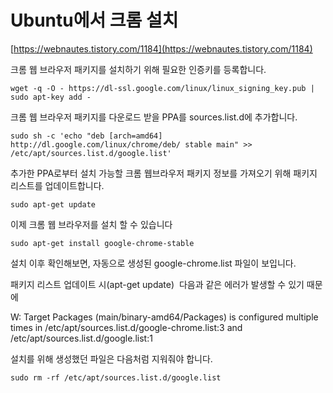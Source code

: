 # Ubuntu에서 크롬 설치

[https://webnautes.tistory.com/1184](https://webnautes.tistory.com/1184)

크롬 웹 브라우저 패키지를 설치하기 위해 필요한 인증키를 등록합니다.

`wget -q -O - https://dl-ssl.google.com/linux/linux_signing_key.pub | sudo apt-key add -`

크롬 웹 브라우저 패키지를 다운로드 받을 PPA를 sources.list.d에 추가합니다.

`sudo sh -c 'echo "deb [arch=amd64] http://dl.google.com/linux/chrome/deb/ stable main" >> /etc/apt/sources.list.d/google.list'`

추가한 PPA로부터 설치 가능할 크롬 웹브라우저 패키지 정보를 가져오기 위해 패키지 리스트를 업데이트합니다.

`sudo apt-get update`

이제 크롬 웹 브라우저를 설치 할 수 있습니다

`sudo apt-get install google-chrome-stable`

설치 이후 확인해보면, 자동으로 생성된 google-chrome.list 파일이 보입니다.

패키지 리스트 업데이트 시(apt-get update)  다음과 같은 에러가 발생할 수 있기 때문에

W: Target Packages (main/binary-amd64/Packages) is configured multiple times in /etc/apt/sources.list.d/google-chrome.list:3 and /etc/apt/sources.list.d/google.list:1

설치를 위해 생성했던 파일은 다음처럼 지워줘야 합니다.

`sudo rm -rf /etc/apt/sources.list.d/google.list`